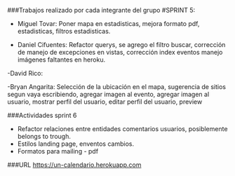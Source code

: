 ###Trabajos realizado por cada integrante del grupo #SPRINT 5:

- Miguel Tovar: Poner mapa en estadisticas, mejora formato pdf, estadisticas, filtros estadisticas.
            
- Daniel Cifuentes: Refactor querys, se agrego el filtro buscar, corrección de manejo de excepciones en vistas, corrección index eventos manejo imágenes faltantes en heroku.   

-David Rico:

-Bryan Angarita: Selección de la ubicación en el mapa, sugerencia de sitios segun vaya escribiendo, agregar imagen al evento, agregar imagen al usuario, mostrar perfil del usuario, editar perfil del usuario, preview


###Actividades sprint 6

- Refactor relaciones entre entidades comentarios usuarios, posiblemente belongs to trough.
- Estilos landing page, enventos cambios.
- Formatos para mailing - pdf


###URL
https://un-calendario.herokuapp.com